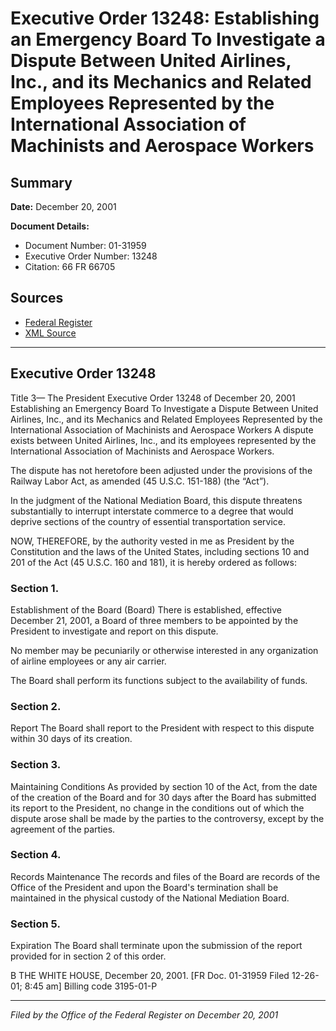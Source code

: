 # Executive Order 13248: Establishing an Emergency Board To Investigate a Dispute Between United Airlines, Inc., and its Mechanics and Related Employees Represented by the International Association of Machinists and Aerospace Workers

## Summary

**Date:** December 20, 2001

**Document Details:**
- Document Number: 01-31959
- Executive Order Number: 13248
- Citation: 66 FR 66705

## Sources
- [Federal Register](https://www.federalregister.gov/documents/2001/12/27/01-31959/establishing-an-emergency-board-to-investigate-a-dispute-between-united-airlines-inc-and-its)
- [XML Source](https://www.federalregister.gov/documents/full_text/xml/2001/12/27/01-31959.xml)

---

## Executive Order 13248

Title 3—
The President
Executive Order 13248 of December 20, 2001
Establishing an Emergency Board To Investigate a Dispute Between United Airlines, Inc., and its Mechanics and Related Employees Represented by the International Association of Machinists and Aerospace Workers
A dispute exists between United Airlines, Inc., and its employees represented by the International Association of Machinists and Aerospace Workers.

The dispute has not heretofore been adjusted under the provisions of the Railway Labor Act, as amended (45 U.S.C. 151-188) (the “Act”).

In the judgment of the National Mediation Board, this dispute threatens substantially to interrupt interstate commerce to a degree that would deprive sections of the country of essential transportation service.

NOW, THEREFORE, by the authority vested in me as President by the Constitution and the laws of the United States, including sections 10 and 201 of the Act (45 U.S.C. 160 and 181), it is hereby ordered as follows:
### Section 1.

Establishment of the Board (Board)
There is established, effective December 21, 2001, a Board of three members to be appointed by the President to investigate and report on this dispute.

No member may be pecuniarily or otherwise interested in any organization of airline employees or any air carrier.

The Board shall perform its functions subject to the availability of funds.
### Section 2.

Report
The Board shall report to the President with respect to this dispute within 30 days of its creation.
### Section 3.

Maintaining Conditions
As provided by section 10 of the Act, from the date of the creation of the Board and for 30 days after the Board has submitted its report to the President, no change in the conditions out of which the dispute arose shall be made by the parties to the controversy, except by the agreement of the parties.
### Section 4.

Records Maintenance
The records and files of the Board are records of the Office of the President and upon the Board's termination shall be maintained in the physical custody of the National Mediation Board.
### Section 5.

Expiration
The Board shall terminate upon the submission of the report provided for in section 2 of this order.

B
THE WHITE HOUSE,
December 20, 2001.
[FR Doc. 01-31959
Filed 12-26-01; 8:45 am]
Billing code 3195-01-P

---

*Filed by the Office of the Federal Register on December 20, 2001*
